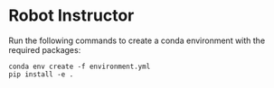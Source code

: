 # Robot Instructor

Run the following commands to create a conda environment with the required packages:
```
conda env create -f environment.yml
pip install -e .
```